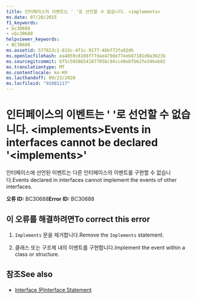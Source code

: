 ```yaml
---
title: 인터페이스의 이벤트는 ' '로 선언할 수 없습니다. <implements>
ms.date: 07/20/2015
f1_keywords:
- bc30688
- vbc30688
helpviewer_keywords:
- BC30688
ms.assetid: 577823c1-815c-4f1c-9177-4bbf73fa92db
ms.openlocfilehash: ea4059c8108f77dae479de77eeb87181d8a3623b
ms.sourcegitcommit: bf5c5850654187705bc94cc40ebfb62fe346ab02
ms.translationtype: MT
ms.contentlocale: ko-KR
ms.lasthandoff: 09/23/2020
ms.locfileid: "91081117"
---
```

# <a name="events-in-interfaces-cannot-be-declared-implements"></a><span data-ttu-id="abf3d-102">인터페이스의 이벤트는 ' '로 선언할 수 없습니다. \<implements></span><span class="sxs-lookup"><span data-stu-id="abf3d-102">Events in interfaces cannot be declared '\<implements>'</span></span>

<span data-ttu-id="abf3d-103">인터페이스에 선언된 이벤트는 다른 인터페이스의 이벤트를 구현할 수 없습니다.</span><span class="sxs-lookup"><span data-stu-id="abf3d-103">Events declared in interfaces cannot implement the events of other interfaces.</span></span>  
  
 <span data-ttu-id="abf3d-104">**오류 ID:** BC30688</span><span class="sxs-lookup"><span data-stu-id="abf3d-104">**Error ID:** BC30688</span></span>  
  
## <a name="to-correct-this-error"></a><span data-ttu-id="abf3d-105">이 오류를 해결하려면</span><span class="sxs-lookup"><span data-stu-id="abf3d-105">To correct this error</span></span>  
  
1. <span data-ttu-id="abf3d-106">`Implements` 문을 제거합니다.</span><span class="sxs-lookup"><span data-stu-id="abf3d-106">Remove the `Implements` statement.</span></span>  
  
2. <span data-ttu-id="abf3d-107">클래스 또는 구조체 내의 이벤트를 구현합니다.</span><span class="sxs-lookup"><span data-stu-id="abf3d-107">Implement the event within a class or structure.</span></span>  
  
## <a name="see-also"></a><span data-ttu-id="abf3d-108">참조</span><span class="sxs-lookup"><span data-stu-id="abf3d-108">See also</span></span>

- [<span data-ttu-id="abf3d-109">Interface 문</span><span class="sxs-lookup"><span data-stu-id="abf3d-109">Interface Statement</span></span>](../language-reference/statements/interface-statement.md)
